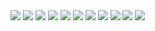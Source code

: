 <img src="./Classes/RK.jpg" />
<img src="./Classes/RG.jpg" />
<img src="./Classes/Bish.jpg" />
<img src="./Classes/Shura.jpg" />
<img src="./Classes/Chaser.jpg" />
<img src="./Classes/GC.jpg" />
<img src="./Classes/Gen.jpg" />
<img src="./Classes/Mech.jpg" />
<img src="./Classes/Lock.jpg" />
<img src="./Classes/Sorc.jpg" />
<img src="./Classes/Rang.jpg" />
